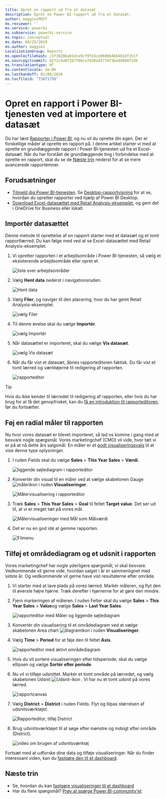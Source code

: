 ```yaml
---
title: Opret en rapport ud fra et datasæt
description: Opret en Power BI-rapport ud fra et datasæt.
author: maggiesMSFT
ms.reviewer: ''
ms.service: powerbi
ms.subservice: powerbi-service
ms.topic: conceptual
ms.date: 04/25/2019
ms.author: maggies
LocalizationGroup: Reports
ms.openlocfilehash: c3f30206a01dce9cf9fd3ce0600b46b401df2b1f
ms.sourcegitcommit: 6272c4a0f267708ca7d38a45774f3bedd680f2d6
ms.translationtype: HT
ms.contentlocale: da-DK
ms.lasthandoff: 01/06/2020
ms.locfileid: "73871756"
---
```

# <a name="create-a-report-in-the-power-bi-service-by-importing-a-dataset"></a>Opret en rapport i Power BI-tjenesten ved at importere et datasæt
Du har læst [Rapporter i Power BI](consumer/end-user-reports.md), og nu vil du oprette din egen. Der er forskellige måder at oprette en rapport på. I denne artikel starter vi med at oprette en grundlæggende rapport i Power BI-tjenesten ud fra et Excel-datasæt. Når du har forstået de grundlæggende ting i forbindelse med at oprette en rapport, skal du se de [Næste trin](#next-steps) nederst for at se mere avancerede rapportemner.  

## <a name="prerequisites"></a>Forudsætninger
- [Tilmeld dig Power BI-tjenesten](service-self-service-signup-for-power-bi.md). Se [Desktop-rapportvisning](desktop-report-view.md) for at se, hvordan du opretter rapporter ved hjælp af Power BI Desktop. 
- [Download Excel-datasættet med Retail Analysis-eksemplet](https://go.microsoft.com/fwlink/?LinkId=529778), og gem det i OneDrive for Business eller lokalt.

## <a name="import-the-dataset"></a>Importér datasættet
Denne metode til oprettelse af en rapport starter med et datasæt og et tomt rapportlærred. Du kan følge med ved at se Excel-datasættet med Retail Analysis-eksemplet.

1. Vi opretter rapporten i et arbejdsområde i Power BI-tjenesten, så vælg et eksisterende arbejdsområde eller opret et.
   
   ![liste over arbejdsområder](media/service-report-create-new/power-bi-workspaces2.png)
2. Vælg **Hent data** nederst i navigationsruden.
   
   ![Hent data](media/service-report-create-new/power-bi-get-data3.png)
3. Vælg **Filer**, og naviger til den placering, hvor du har gemt Retail Analysis-eksemplet.
   
    ![vælg Filer](media/service-report-create-new/power-bi-select-files.png)
4. Til denne øvelse skal du vælge **Importér**.
   
   ![vælg Importér](media/service-report-create-new/power-bi-import.png)
5. Når datasættet er importeret, skal du vælge **Vis datasæt**.
   
   ![vælg Vis datasæt](media/service-report-create-new/power-bi-view-dataset.png)
6. Når du får vist et datasæt, åbnes rapporteditoren faktisk.  Du får vist et tomt lærred og værktøjerne til redigering af rapporten.
   
   ![rapporteditor](media/service-report-create-new/power-bi-blank-report.png)

> [!TIP]
> Hvis du ikke kender til lærredet til redigering af rapporten, eller hvis du har brug for at få det genopfrisket, kan du [få en introduktion til rapporteditoren](service-the-report-editor-take-a-tour.md), før du fortsætter. 
> 

## <a name="add-a-radial-gauge-to-the-report"></a>Føj en radial måler til rapporten
Nu hvor vores datasæt er blevet importeret, så lad os komme i gang med at besvare nogle spørgsmål.  Vores marketingchef (CMO) vil vide, hvor tæt vi er på at nå dette års salgsmål. En måler er et [godt visualiseringsvalg](visuals/power-bi-report-visualizations.md) til at vise denne type oplysninger.

1. I ruden Fields skal du vælge **Sales** > **This Year Sales** > **Værdi**.
   
    ![liggende søjlediagram i rapporteditor](media/service-report-create-new/power-bi-report-step1.png)
2. Konvertér din visual til en måler ved at vælge skabelonen Gauge ![ målerikon](media/service-report-create-new/powerbi-gauge-icon.png) i ruden **Visualiseringer**.
   
    ![Målervisualisering i rapporteditor](media/service-report-create-new/power-bi-report-step2.png)
3. Træk **Sales** > **This Year Sales** > **Goal** til feltet **Target value**. Det ser ud til, at vi er meget tæt på vores mål.
   
    ![Målervisualiseringer med Mål som Målværdi](media/service-report-create-new/power-bi-report-step3.png)
4. Det er nu en god idé at gemme rapporten.
   
   ![Filmenu](media/service-report-create-new/powerbi-save.png)

## <a name="add-an-area-chart-and-slicer-to-the-report"></a>Tilføj et områdediagram og et udsnit i rapporten
Vores marketingchef har nogle yderligere spørgsmål, vi skal besvare. Vedkommende vil gerne vide, hvordan salget i år er sammenlignet med sidste år. Og vedkommende vil gerne have vist resultaterne efter område.

1. Vi starter med at lave plads på vores lærred. Markér måleren, og flyt den til øverste højre hjørne. Træk derefter i hjørnerne for at gøre den mindre.
2. Fjern markeringen af måleren. I ruden Felter skal du vælge **Sales** > **This Year Sales** > **Value**og vælge **Sales** > **Last Year Sales**.
   
    ![rapporteditor med Måler og liggende søjlediagram](media/service-report-create-new/power-bi-report-step4.png)
3. Konvertér din visualisering til et områdediagram ved at vælge skabelonen Area chart ![diagramikon](media/service-report-create-new/power-bi-areachart-icon.png) i ruden **Visualiseringer**.
4. Vælg **Time** > **Period** for at føje den til feltet **Axis**.
   
    ![rapporteditor med aktivt områdediagram](media/service-report-create-new/power-bi-report-step5.png)
5. Hvis du vil sortere visualiseringen efter tidsperiode, skal du vælge ellipsen og vælge **Sortér efter periode**.
6. Nu vil vi tilføje udsnittet. Markér et tomt område på lærredet, og vælg skabelonen Udsnit ![Udsnit-ikon](media/service-report-create-new/power-bi-slicer-icon.png) . Vi har nu et tomt udsnit på vores lærred.
   
    ![rapportcanvas](media/service-report-create-new/power-bi-report-step6.png)    
7. Vælg **District** > **District** i ruden Fields. Flyt og tilpas størrelsen af udsnitsværktøjet.
   
    ![Rapporteditor, tilføj District](media/service-report-create-new/power-bi-report-step7.png)  
8. Brug udsnitsværktøjet til at søge efter mønstre og indsigt efter område (District).
   
   ![video om brugen af udsnitsværktøj](media/service-report-create-new/power-bi-slicer-video2.gif)  

Fortsæt med at udforske dine data og tilføje visualiseringer. Når du finder interessant viden, kan du [fastgøre den til et dashboard](service-dashboard-pin-tile-from-report.md).

## <a name="next-steps"></a>Næste trin

* Se, hvordan du kan [fastgøre visualiseringer til et dashboard](service-dashboard-pin-tile-from-report.md)   
* Har du flere spørgsmål? [Prøv at spørge Power BI-community'et](https://community.powerbi.com/)

